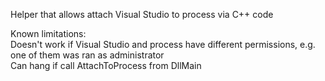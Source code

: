 Helper that allows attach Visual Studio to process via C++ code

Known limitations:  
Doesn't work if Visual Studio and process have different permissions, e.g. one of them was ran as administrator  
Can hang if call AttachToProcess from DllMain 
